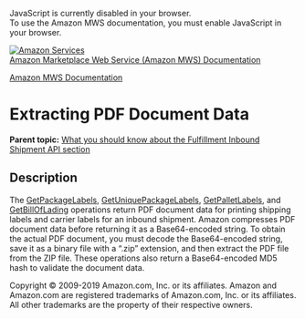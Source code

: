 <div id="MWSDX_noscript">

JavaScript is currently disabled in your browser.  
To use the Amazon MWS documentation, you must enable JavaScript in your
browser.

</div>

<div id="MWSDX_divtop">

[![Amazon
Services](https://images-na.ssl-images-amazon.com/images/G/08/mwsportal/fr_FR/amazonservices.gif
"Amazon Services")](http://services.amazon.fr)  
<span id="MWSDX_titlebar">[Amazon Marketplace Web Service (Amazon MWS)
Documentation](https://developer.amazonservices.fr/gp/mws/docs.html)</span>

</div>

<div id="MWSDX_divbottom">

<div id="MWSDX_divleft">

<div id="MWSDX_toc">

</div>

</div>

<div id="MWSDX_divright">

<div id="MWSDX_content">

<span id="MWSDX_breadcrumbs">[Amazon MWS
Documentation](https://developer.amazonservices.fr/gp/mws/docs.html)</span>

<div id="ExtractingPdfDocumentData" class="nested0">

# Extracting PDF Document Data

<div class="body">

</div>

<div class="related-links">

<div class="familylinks">

<div class="parentlink">

**Parent topic:** [What you should know about the Fulfillment Inbound
Shipment API section](../fba_inbound/FBAInbound_Overview.md)

</div>

</div>

</div>

<div id="Description" class="topic concept nested1">

## Description

<div class="body conbody">

The [GetPackageLabels](../fba_inbound/FBAInbound_GetPackageLabels.md),
[GetUniquePackageLabels](../fba_inbound/FBAInbound_GetUniquePackageLabels.md),
[GetPalletLabels](../fba_inbound/FBAInbound_GetPalletLabels.md), and
[GetBillOfLading](../fba_inbound/FBAInbound_GetBillOfLading.md)
operations return PDF document data for printing shipping labels and
carrier labels for an inbound shipment. Amazon compresses PDF document
data before returning it as a Base64-encoded string. To obtain the
actual PDF document, you must decode the Base64-encoded string, save it
as a binary file with a “.zip” extension, and then extract the PDF file
from the ZIP file. These operations also return a Base64-encoded MD5
hash to validate the document data.

</div>

</div>

</div>

<div id="MWSDX_footer">

Copyright © 2009-2019 Amazon.com, Inc. or its affiliates. Amazon and
Amazon.com are registered trademarks of Amazon.com, Inc. or its
affiliates. All other trademarks are the property of their respective
owners.

</div>

</div>

</div>

<div style="clear: both;">

</div>

</div>
